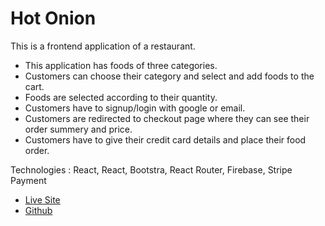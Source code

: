 # Hot Onion

This is a frontend application of a restaurant.

* This application has foods of three categories. 
* Customers can choose their category and select and add foods to the cart.
* Foods are selected according to their quantity.
* Customers have to signup/login with google or email.
* Customers are redirected to checkout page where they can see their order summery and price.
* Customers have to give their credit card details and place their food order.

Technologies : React, React, Bootstra, React Router, Firebase, Stripe Payment

* [Live Site](https://hot-onion-kitchen.web.app/)
* [Github](https://github.com/masfikalam/Hot-Onion)
